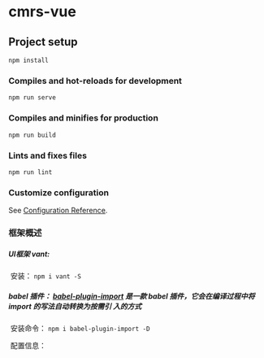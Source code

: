 # cmrs-vue

## Project setup

```
npm install
```

### Compiles and hot-reloads for development

```
npm run serve
```

### Compiles and minifies for production

```
npm run build
```

### Lints and fixes files

```
npm run lint
```

### Customize configuration

See [Configuration Reference](https://cli.vuejs.org/config/).



### 框架概述

##### UI框架 vant:

​			安装： `npm i vant -S` 

#####   babel 插件： [babel-plugin-import](https://github.com/ant-design/babel-plugin-import) 是一款 babel 插件，它会在编译过程中将 import 的写法自动转换为按需引			入的方式 

​			安装命令： `npm i babel-plugin-import -D` 

​			配置信息：

